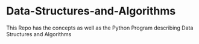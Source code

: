 # Data-Structures-and-Algorithms
This Repo has the concepts as well as the Python Program describing Data Structures and Algorithms
